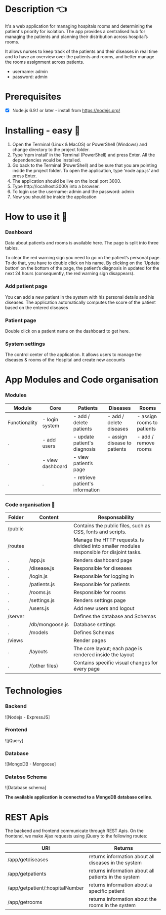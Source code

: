
# Description :point_left:
It's a web application for managing hospitals rooms and determining the patient's priority for isolation. The app provides a centralised hub for managing the patients and planning their distribution across hospital’s rooms. 

It allows nurses to keep track of the patients and their diseases in real time and to have an overview over the patients and rooms, and better manage the rooms assignment across patients.

* username: admin
* password: admin

# Prerequisites
- [x] Node.js 6.9.1 or later - install from https://nodejs.org/

# Installing - easy :electric_plug:

1.	Open the Terminal (Linux & MacOS) or PowerShell (Windows) and change directory to the project folder.
2.	Type ‘npm install’ in the Terminal (PowerShell) and press Enter. All the dependencies would be installed.
3.	Go back to the Terminal (PowerShell) and be sure that you are pointing inside the project folder. To open the application, type ‘node app.js’ and press Enter.
4.	The application should be live on the local port 3000.  
5.	Type http://localhost:3000/ into a browser.
6.	To login use the username: admin  and the password: admin
7.	Now you should be inside the application

# How to use it :book:
### Dashboard

Data about patients and rooms is available here. The page is split into three tables. 


To clear the red warning sign you need to go on the patient’s personal page. To do that, you have to double click on his name. By clicking on the ‘Update button’ on the bottom of the page, the patient’s diagnosis in updated for the next 24 hours (consequently, the red warning sign disappears).

### Add patient page

You can add a new patient in the system with his personal details and his diseases. The application automatically computes the score of the patient based on the entered diseases

### Patient page

Double click on a patient name on the dashboard to get here.

### System settings

The control center of the application. It allows users to manage the diseases & rooms of the Hospital and create new accounts

# App Modules and Code organisation
### Modules

Module|Core	|Patients|Diseases|Rooms 
------|-----|--------|--------|----
Functionality	|- login system | - add / delete patients | - add / delete diseases | 	- assign rooms to patients
.|- add users | - update patient's diagnosis | - assign disease to patients | - add / remove rooms
.|- view dashboard	| - view patient’s page | 
.|.| - retrieve patient's information	

### Code organisation :open_file_folder:

Folder | Content | Responsability
------|-----|--------
/public	| |	Contains the public files, such as CSS, fonts and scripts.
/routes	| |	Manage the HTTP requests. Is divided into smaller modules responsible for disjoint tasks.
.	|/app.js| 	Renders dashboard page
.	|/disease.js| 	Responsible for diseases
.	|/login.js|	Responsible for logging in
.	|/patients.js|	Responsible for patients
.	|/rooms.js|	Responsible for rooms
.	|/settings.js|	Renders settings page
.	|/users.js|	Add new users and logout
/server	| |	Defines the database and Schemas
.	|/db/mongoose.js| 	Database settings
.	|/models| 	Defines Schemas
/views		| |Render pages
.	|/layouts|	The core layout; each page is rendered inside the layout
.	|/(other files)|	Contains specific visual changes for every page

# Technologies

### Backend
![Nodejs - ExpressJS]

### Frontend
![jQuery]

### Database
![MongoDB - Mongoose]

### Databse Schema
![Database schema]

**The available application is connected to a MongoDB database online.**

# REST Apis
The backend and frontend communicate through REST Apis. On the frontend, we make Ajax requests using jQuery to the following routes: 

URI |	Returns
----|----
/app/getdiseases |	returns information about all diseases in the system
/app/getpatients |       	returns information about all patients in the system
/app/getpatient/:hospitalNumber |	returns information about a specific patient
/app/getrooms	| returns information about the rooms in the system







